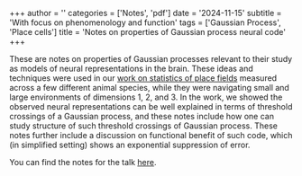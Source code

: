 +++
author = ''
categories = ['Notes', 'pdf']
date = '2024-11-15'
subtitle = 'With focus on phenomenology and function'
tags = ['Gaussian Process', 'Place cells']
title = 'Notes on properties of Gaussian process neural code'
+++

These are notes on properties of Gaussian processes relevant to their study as models of neural representations in the brain. These ideas and techniques were used in our
<a href="https://www.biorxiv.org/content/10.1101/2024.06.11.597569v1">work on statistics of place fields</a>
measured across a few different animal species, while they were navigating small and large environments of dimensions 1, 2, and 3. In the work, we showed the observed neural representations can be well explained in terms of threshold crossings of a Gaussian process, and these notes include how one can study structure of such threshold crossings of Gaussian process. These notes further include a discussion on functional benefit of such code, which (in simplified setting) shows an exponential suppression of error.

You can find the notes for the talk [here](/pdfs/chalk_talk.pdf).
